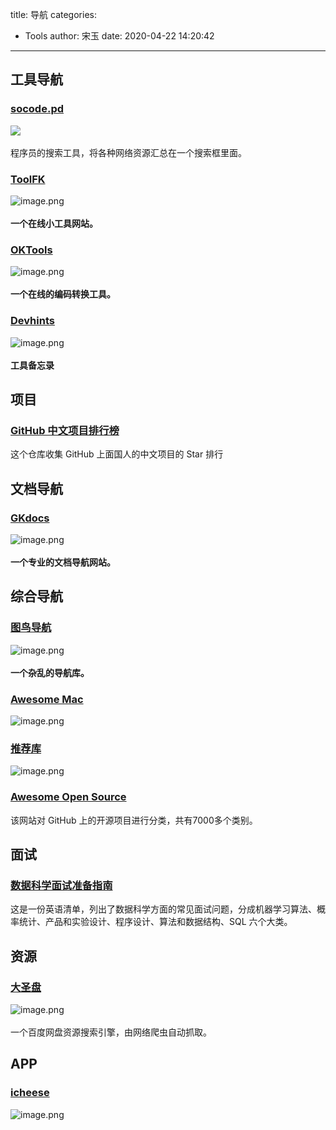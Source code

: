 title: 导航
categories:
 - Tools
author: 宋玉
date: 2020-04-22 14:20:42
---

## 工具导航

### [socode.pd](https://socode.pro/)
![](https://cdn.nlark.com/yuque/0/2020/jpeg/394169/1584685954486-51b4b4a8-9f46-49b5-9da9-521b8c613bf3.jpeg#align=left&display=inline&height=455&margin=%5Bobject%20Object%5D&originHeight=455&originWidth=800&size=0&status=done&style=none&width=800)<br />
<br />程序员的搜索工具，将各种网络资源汇总在一个搜索框里面。

### [ToolFK](https://www.toolfk.com/)
![image.png](https://cdn.nlark.com/yuque/0/2020/png/394169/1582385777048-7e2a04b9-4831-41b0-8853-4b2f7637c865.png#align=left&display=inline&height=761&margin=%5Bobject%20Object%5D&name=image.png&originHeight=1522&originWidth=2878&size=1081853&status=done&style=none&width=1439)<br />
<br />**一个在线小工具网站。**

### [OKTools](https://oktools.net/)
![image.png](https://cdn.nlark.com/yuque/0/2020/png/394169/1582385718204-9f4330a4-eb97-4051-8e05-bb2e3d7e8939.png#align=left&display=inline&height=768&margin=%5Bobject%20Object%5D&name=image.png&originHeight=1536&originWidth=2874&size=1395398&status=done&style=none&width=1437)<br />
<br />**一个在线的编码转换工具。**

### [Devhints](https://devhints.io/)
![image.png](https://cdn.nlark.com/yuque/0/2020/png/394169/1582686894049-9f2b275c-5fdc-45e4-8d67-e49bbc40af48.png#align=left&display=inline&height=764&margin=%5Bobject%20Object%5D&name=image.png&originHeight=1528&originWidth=2880&size=380413&status=done&style=none&width=1440)<br />
<br />**工具备忘录**

## 项目

### [GitHub 中文项目排行榜](https://github.com/kon9chunkit/GitHub-Chinese-Top-Charts)
这个仓库收集 GitHub 上面国人的中文项目的 Star 排行

## 文档导航

### [GKdocs](http://geekdocs.cn/)
![image.png](https://cdn.nlark.com/yuque/0/2020/png/394169/1582385668662-06ce2500-9635-401d-b305-f5a57163a932.png#align=left&display=inline&height=764&margin=%5Bobject%20Object%5D&name=image.png&originHeight=1528&originWidth=2870&size=2793181&status=done&style=none&width=1435)<br />
<br />**一个专业的文档导航网站。**

## 综合导航

### [图鸟导航](http://nav.tuniaokj.com/)
![image.png](https://cdn.nlark.com/yuque/0/2020/png/394169/1582385638485-40e041d4-c930-4324-865c-29e234d8caae.png#align=left&display=inline&height=762&margin=%5Bobject%20Object%5D&name=image.png&originHeight=1524&originWidth=2876&size=2891426&status=done&style=none&width=1438)<br />
<br />**一个杂乱的导航库。<br />**

### [Awesome Mac](https://ripperhe.com/awesome-mac-html/)
![image.png](https://cdn.nlark.com/yuque/0/2020/png/394169/1583899245610-4661100a-6042-4bec-956d-36aef92d9b92.png#align=left&display=inline&height=761&margin=%5Bobject%20Object%5D&name=image.png&originHeight=1522&originWidth=2876&size=318033&status=done&style=none&width=1438)

### [推荐库](https://github.com/PanJiaChen/awesome-bookmarks/tree/master/docs/repository)
![image.png](https://cdn.nlark.com/yuque/0/2020/png/394169/1584103039704-267e2a01-1e62-4497-87b5-7cc42d254bf7.png#align=left&display=inline&height=758&margin=%5Bobject%20Object%5D&name=image.png&originHeight=1516&originWidth=2866&size=274815&status=done&style=none&width=1433)

### [Awesome Open Source](https://awesomeopensource.com/)
该网站对 GitHub 上的开源项目进行分类，共有7000多个类别。

## 面试

### [数据科学面试准备指南](https://www.kdnuggets.com/2020/01/data-science-interview-study-guide.html)
这是一份英语清单，列出了数据科学方面的常见面试问题，分成机器学习算法、概率统计、产品和实验设计、程序设计、算法和数据结构、SQL 六个大类。

## 资源

### [大圣盘](https://www.dashengpan.com/)
![image.png](https://cdn.nlark.com/yuque/0/2020/png/394169/1586489965214-dabf05b2-ed82-4dc5-b82d-7defc49e892d.png#align=left&display=inline&height=768&margin=%5Bobject%20Object%5D&name=image.png&originHeight=1536&originWidth=2880&size=1314599&status=done&style=none&width=1440)<br />
<br />一个百度网盘资源搜索引擎，由网络爬虫自动抓取。

## APP

### [icheese](https://www.icheese.org/)
![image.png](https://cdn.nlark.com/yuque/0/2020/png/394169/1587536432679-f2fadc42-6499-4b98-988b-b051e6efce4b.png#align=left&display=inline&height=1302&margin=%5Bobject%20Object%5D&name=image.png&originHeight=1302&originWidth=2557&size=758920&status=done&style=none&width=2557)
